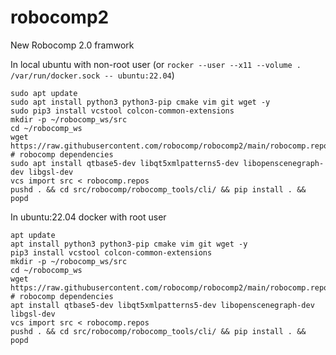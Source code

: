 # robocomp2
New Robocomp 2.0 framwork


In local ubuntu with non-root user (or `rocker --user --x11 --volume . /var/run/docker.sock -- ubuntu:22.04`)
```shell
sudo apt update
sudo apt install python3 python3-pip cmake vim git wget -y
sudo pip3 install vcstool colcon-common-extensions
mkdir -p ~/robocomp_ws/src
cd ~/robocomp_ws
wget https://raw.githubusercontent.com/robocomp/robocomp2/main/robocomp.repos
# robocomp dependencies
sudo apt install qtbase5-dev libqt5xmlpatterns5-dev libopenscenegraph-dev libgsl-dev
vcs import src < robocomp.repos
pushd . && cd src/robocomp/robocomp_tools/cli/ && pip install . && popd
```

In ubuntu:22.04 docker with root user
```shell
apt update
apt install python3 python3-pip cmake vim git wget -y
pip3 install vcstool colcon-common-extensions
mkdir -p ~/robocomp_ws/src
cd ~/robocomp_ws
wget https://raw.githubusercontent.com/robocomp/robocomp2/main/robocomp.repos
# robocomp dependencies
apt install qtbase5-dev libqt5xmlpatterns5-dev libopenscenegraph-dev libgsl-dev
vcs import src < robocomp.repos
pushd . && cd src/robocomp/robocomp_tools/cli/ && pip install . && popd
```